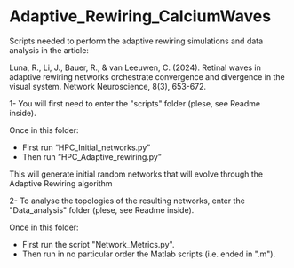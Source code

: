 # Adaptive_Rewiring_CalciumWaves

Scripts needed to perform the adaptive rewiring simulations and data analysis in 
the article: 

Luna, R., Li, J., Bauer, R., & van Leeuwen, C. (2024). Retinal waves in adaptive 
rewiring networks orchestrate convergence and divergence in the visual system. 
Network Neuroscience, 8(3), 653-672.




1- You will first need to enter the "scripts" folder (plese, see Readme inside).

Once in this folder:
- First run “HPC_Initial_networks.py”
- Then run “HPC_Adaptive_rewiring.py”

This will generate initial random networks that will evolve through the Adaptive
Rewiring algorithm

2- To analyse the topologies of the resulting networks, enter the "Data_analysis"
folder (plese, see Readme inside).

Once in this folder:
- First run the script "Network_Metrics.py".
- Then run in no particular order the Matlab scripts (i.e. ended in ".m").
